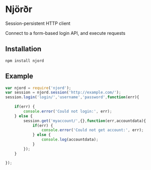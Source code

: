 # Njörðr

Session-persistent HTTP client

Connect to a form-based login API, and execute requests

## Installation

```
npm install njord
```

## Example

```js
var njord = require('njord');
var session = njord.session('http://example.com/');
session.login('login/','username','password',function(err){
	
	if(err) {
		console.error('Could not login:', err);
	} else {
		session.get('myaccount/',{},function(err,accountdata){
			if(err) {
				console.error('Could not get account:', err);
			} else {
				console.log(accountdata);
			}
		});
	}

});

```
